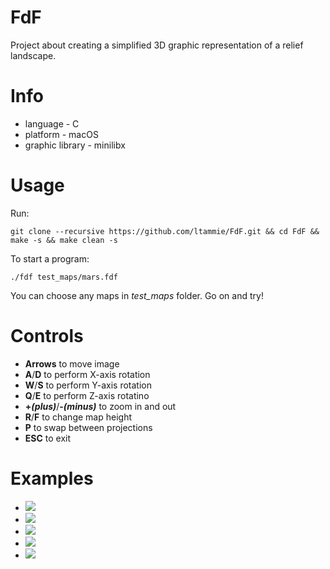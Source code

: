 # FdF
Project about creating a simplified 3D graphic representation of a relief landscape.

# Info
* language - C
* platform - macOS
* graphic library - minilibx

# Usage
Run:
```
git clone --recursive https://github.com/ltammie/FdF.git && cd FdF && make -s && make clean -s
```
To start a program:
```
./fdf test_maps/mars.fdf
```
You can choose any maps in *test_maps* folder. Go on and try!

# Controls
* **Arrows** to move image
* **A**/**D** to perform X-axis rotation
* **W**/**S** to perform Y-axis rotation
* **Q**/**E** to perform Z-axis rotatino
* **+*(plus)***/**-*(minus)*** to zoom in and out
* **R**/**F** to change map height
* **P** to swap between projections
* **ESC** to exit

# Examples
* ![](https://github.com/ltammie/FdF/tree/master/ex/1.png)
* ![](https://github.com/ltammie/FdF/tree/master/ex/2.png)
* ![](https://github.com/ltammie/FdF/tree/master/ex/3.png)
* ![](https://github.com/ltammie/FdF/tree/master/ex/4.png)
* ![](https://github.com/ltammie/FdF/tree/master/ex/5.png)
